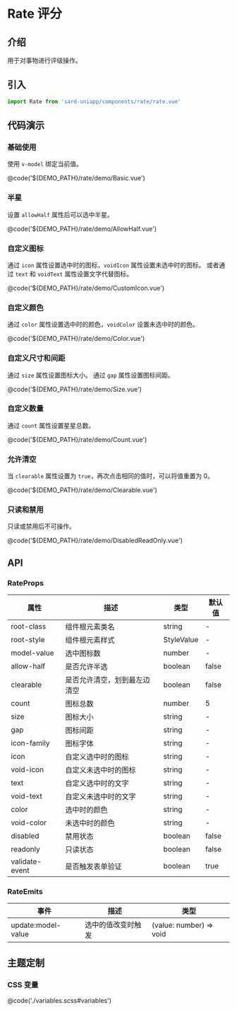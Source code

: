 # Rate 评分

## 介绍

用于对事物进行评级操作。

## 引入

```ts
import Rate from 'sard-uniapp/components/rate/rate.vue'
```

## 代码演示

### 基础使用

使用 `v-model` 绑定当前值。

@code('${DEMO_PATH}/rate/demo/Basic.vue')

### 半星

设置 `allowHalf` 属性后可以选中半星。

@code('${DEMO_PATH}/rate/demo/AllowHalf.vue')

### 自定义图标

通过 `icon` 属性设置选中时的图标，`voidIcon` 属性设置未选中时的图标。
或者通过 `text` 和 `voidText` 属性设置文字代替图标。

@code('${DEMO_PATH}/rate/demo/CustomIcon.vue')

### 自定义颜色

通过 `color` 属性设置选中时的颜色，`voidColor` 设置未选中时的颜色。

@code('${DEMO_PATH}/rate/demo/Color.vue')

### 自定义尺寸和间距

通过 `size` 属性设置图标大小。
通过 `gap` 属性设置图标间距。

@code('${DEMO_PATH}/rate/demo/Size.vue')

### 自定义数量

通过 `count` 属性设置星星总数。

@code('${DEMO_PATH}/rate/demo/Count.vue')

### 允许清空

当 `clearable` 属性设置为 `true`，再次点击相同的值时，可以将值重置为 0。

@code('${DEMO_PATH}/rate/demo/Clearable.vue')

### 只读和禁用

只读或禁用后不可操作。

@code('${DEMO_PATH}/rate/demo/DisabledReadOnly.vue')

## API

### RateProps

| 属性           | 描述                         | 类型       | 默认值 |
| -------------- | ---------------------------- | ---------- | ------ |
| root-class     | 组件根元素类名               | string     | -      |
| root-style     | 组件根元素样式               | StyleValue | -      |
| model-value    | 选中图标数                   | number     | -      |
| allow-half     | 是否允许半选                 | boolean    | false  |
| clearable      | 是否允许清空，划到最左边清空 | boolean    | false  |
| count          | 图标总数                     | number     | 5      |
| size           | 图标大小                     | string     | -      |
| gap            | 图标间距                     | string     | -      |
| icon-family    | 图标字体                     | string     | -      |
| icon           | 自定义选中时的图标           | string     | -      |
| void-icon      | 自定义未选中时的图标         | string     | -      |
| text           | 自定义选中时的文字           | string     | -      |
| void-text      | 自定义未选中时的文字         | string     | -      |
| color          | 选中时的颜色                 | string     | -      |
| void-color     | 未选中时的颜色               | string     | -      |
| disabled       | 禁用状态                     | boolean    | false  |
| readonly       | 只读状态                     | boolean    | false  |
| validate-event | 是否触发表单验证             | boolean    | true   |

### RateEmits

| 事件               | 描述               | 类型                    |
| ------------------ | ------------------ | ----------------------- |
| update:model-value | 选中的值改变时触发 | (value: number) => void |

## 主题定制

### CSS 变量

@code('./variables.scss#variables')
